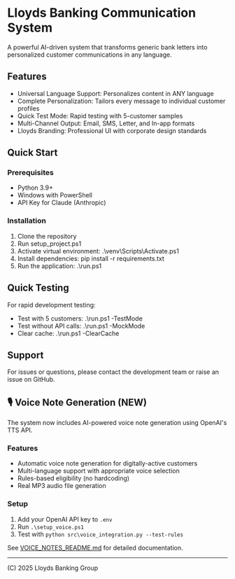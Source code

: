 # Lloyds Banking Communication System

A powerful AI-driven system that transforms generic bank letters into personalized customer communications in any language.

## Features

- Universal Language Support: Personalizes content in ANY language
- Complete Personalization: Tailors every message to individual customer profiles
- Quick Test Mode: Rapid testing with 5-customer samples
- Multi-Channel Output: Email, SMS, Letter, and In-app formats
- Lloyds Branding: Professional UI with corporate design standards

## Quick Start

### Prerequisites
- Python 3.9+
- Windows with PowerShell
- API Key for Claude (Anthropic)

### Installation

1. Clone the repository
2. Run setup_project.ps1
3. Activate virtual environment: .\venv\Scripts\Activate.ps1
4. Install dependencies: pip install -r requirements.txt
5. Run the application: .\run.ps1

## Quick Testing

For rapid development testing:
- Test with 5 customers: .\run.ps1 -TestMode
- Test without API calls: .\run.ps1 -MockMode
- Clear cache: .\run.ps1 -ClearCache

## Support

For issues or questions, please contact the development team or raise an issue on GitHub.


## 🎙️ Voice Note Generation (NEW)

The system now includes AI-powered voice note generation using OpenAI's TTS API.

### Features
- Automatic voice note generation for digitally-active customers
- Multi-language support with appropriate voice selection
- Rules-based eligibility (no hardcoding)
- Real MP3 audio file generation

### Setup
1. Add your OpenAI API key to `.env`
2. Run `.\setup_voice.ps1`
3. Test with `python src\voice_integration.py --test-rules`

See [VOICE_NOTES_README.md](VOICE_NOTES_README.md) for detailed documentation.

---
(C) 2025 Lloyds Banking Group
